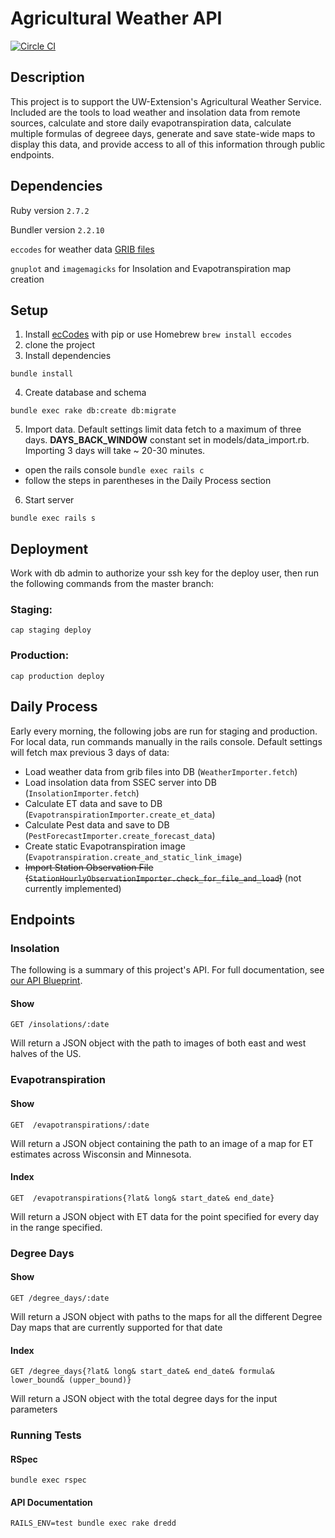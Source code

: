 # Agricultural Weather API
[![Circle CI](https://circleci.com/gh/uwent/ag-weather.svg?style=svg&circle-token=467dfd3ec0f5d33330548a6d939f94d52d3f07ec)](https://circleci.com/gh/uwent/ag-weather)

## Description
This project is to support the UW-Extension's Agricultural Weather Service.  Included are the tools to load weather and insolation data from remote sources, calculate and store daily evapotranspiration data, calculate multiple formulas of degreee days, generate and save state-wide maps to display this data, and provide access to all of this information through public endpoints.

## Dependencies

Ruby version `2.7.2`

Bundler version `2.2.10`

`eccodes` for weather data [GRIB files](https://en.wikipedia.org/wiki/GRIB)

`gnuplot` and `imagemagicks` for Insolation and Evapotranspiration map creation

## Setup
1. Install [ecCodes](https://github.com/ecmwf/eccodes) with pip or use Homebrew `brew install eccodes`
2. clone the project
3. Install dependencies
```
bundle install
```
4. Create database and schema
```
bundle exec rake db:create db:migrate
```
5. Import data. Default settings limit data fetch to a maximum of three days. **DAYS_BACK_WINDOW** constant set in models/data_import.rb. Importing 3 days will take ~ 20-30 minutes.
  * open the rails console `bundle exec rails c`
  * follow the steps in parentheses in the Daily Process section

6. Start server
```
bundle exec rails s
```

## Deployment
Work with db admin to authorize your ssh key for the deploy user, then run the following commands from the master branch:

### Staging:
```
cap staging deploy
```
### Production:
```
cap production deploy
```

## Daily Process

Early every morning, the following jobs are run for staging and production. For local data, run commands manually in the rails console. Default settings will fetch max previous 3 days of data:
* Load weather data from grib files into DB (`WeatherImporter.fetch`)
* Load insolation data from SSEC server into DB (`InsolationImporter.fetch`)
* Calculate ET data and save to DB (`EvapotranspirationImporter.create_et_data`)
* Calculate Pest data and save to DB (`PestForecastImporter.create_forecast_data`)
* Create static Evapotranspiration image (`Evapotranspiration.create_and_static_link_image`)
* <strike>Import Station Observation File (`StationHourlyObservationImporter.check_for_file_and_load`)</strike> (not currently implemented)


## Endpoints

### Insolation
The following is a summary of this project's API. For full documentation, see [our API Blueprint](apiary.apib).

#### Show
    GET /insolations/:date
Will return a JSON object with the path to images of both east and west halves of the US.

### Evapotranspiration

#### Show
    GET  /evapotranspirations/:date
Will return a JSON object containing the path to an image of a map for ET estimates across Wisconsin and Minnesota.

#### Index
    GET  /evapotranspirations{?lat& long& start_date& end_date}
Will return a JSON object with ET data for the point specified for every day in the range specified.

### Degree Days

#### Show
    GET /degree_days/:date
Will return a JSON object with paths to the maps for all the different Degree Day maps that are currently supported for that date

#### Index
    GET /degree_days{?lat& long& start_date& end_date& formula& lower_bound& (upper_bound)}
Will return a JSON object with the total degree days for the input parameters

### Running Tests

#### RSpec
```
bundle exec rspec
```
#### API Documentation
```
RAILS_ENV=test bundle exec rake dredd
```
